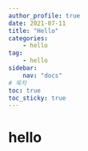 ```yaml
---
author_profile: true
date: 2021-07-11
title: "Hello"
categories: 
    - hello
tag: 
    - hello
sidebar:
    nav: "docs"
# 목차
toc: true  
toc_sticky: true 
---
```


# hello